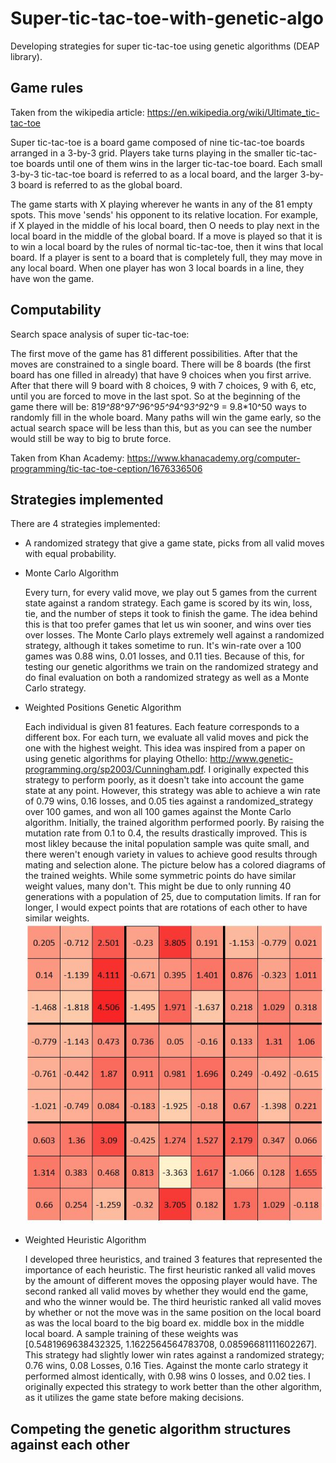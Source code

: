 # Super-tic-tac-toe-with-genetic-algo
Developing strategies for super tic-tac-toe using genetic algorithms (DEAP library).


## Game rules

Taken from the wikipedia article: https://en.wikipedia.org/wiki/Ultimate_tic-tac-toe

Super tic-tac-toe is a board game composed of nine tic-tac-toe boards arranged in a 3-by-3 grid. Players take turns playing in the smaller tic-tac-toe boards until one of them wins in the larger tic-tac-toe board. Each small 3-by-3 tic-tac-toe board is referred to as a local board, and the larger 3-by-3 board is referred to as the global board.

The game starts with X playing wherever he wants in any of the 81 empty spots. This move 'sends' his opponent to its relative location. For example, if X played in the middle of his local board, then O needs to play next in the local board in the middle of the global board.
If a move is played so that it is to win a local board by the rules of normal tic-tac-toe, then it wins that local board. If a player is sent to a board that is completely full, they may move in any local board. When one player has won 3 local boards in a line, they have won the game.

## Computability

Search space analysis of super tic-tac-toe:

The first move of the game has 81 different possibilities. After that the moves are constrained to a single board. There will be 8 boards (the first board has one filled in already) that have 9 choices when you first arrive. After that there will 9 board with 8 choices, 9 with 7 choices, 9 with 6, etc, until you are forced to move in the last spot. So at the beginning of the game there will be: 81*9^8*8^9*7^9*6^9*5^9*4^9*3^9*2^9 = 9.8*10^50 ways to randomly fill in the whole board. Many paths will win the game early, so the actual search space will be less than this, but as you can see the number would still be way to big to brute force.

Taken from Khan Academy: https://www.khanacademy.org/computer-programming/tic-tac-toe-ception/1676336506

## Strategies implemented
There are 4 strategies implemented:
* A randomized strategy that give a game state, picks from all valid moves with equal probability. 
* Monte Carlo Algorithm

    Every turn, for every valid move, we play out 5 games from the current state against a random strategy. Each game is scored by its win, loss, tie, and the number of steps it took to finish the game. The idea behind this is that too prefer games that let us win sooner, and wins over ties over losses.
    The Monte Carlo plays extremely well against a randomized strategy, although it takes sometime to run. It's win-rate over a 100 games was 0.88 wins, 0.01 losses, and 0.11 ties. Because of this, for testing our genetic algorithms we train on the randomized strategy and do final evaluation on both a randomized strategy as well as a Monte Carlo strategy.
* Weighted Positions Genetic Algorithm 

    Each individual is given 81 features. Each feature corresponds to a different box. For each turn, we evaluate all valid moves and pick the one with the highest weight. This idea was inspired from a paper on using genetic algorithms for playing Othello: http://www.genetic-programming.org/sp2003/Cunningham.pdf. I originally expected this strategy to perform poorly, as it doesn't take into account the game state at any point. However, this strategy was able to achieve a win rate of 0.79 wins, 0.16 losses, and 0.05 ties against a randomized_strategy over 100 games, and won all 100 games against the Monte Carlo algorithm. Initially, the trained algorithm performed poorly. By raising the mutation rate from 0.1 to 0.4, the results drastically improved. This is most likley because the inital population sample was quite small, and there weren't enough variety in values to achieve good results through mating and selection alone. The picture below has a colored diagrams of the trained weights. While some symmetric points do have similar weight values, many don't. This might be due to only running 40 generations with a population of 25, due to computation limits. If ran for longer, I would expect points that are rotations of each other to have similar weights.
  ![Alt text](/weighted_pos.JPG?raw=true "Weighted Positions")
* Weighted Heuristic Algorithm

    I developed three heuristics, and trained 3 features that represented the importance of each heuristic. The first heuristic ranked all valid moves by the amount of different moves the opposing player would have. The second ranked all valid moves by whether they would end the game, and who the winner would be. The third heuristic ranked all valid moves by whether or not the move was in the same position on the local board as was the local board to the big board ex. middle box in the middle local board. A sample training of these weights was [0.5481969638432325, 1.1622564564783708, 0.08596681111602267]. This strategy had slightly lower win rates against a randomized strategy; 0.76 wins, 0.08 Losses, 0.16 Ties. Against the monte carlo strategy it performed almost identically, with 0.98 wins 0 losses, and 0.02 ties. I originally expected this strategy to work better than the other algorithm, as it utilizes the game state before making decisions. 
    
## Competing the genetic algorithm structures against each other




